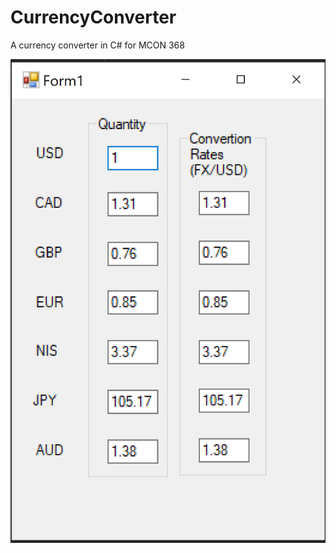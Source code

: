 # CurrencyConverter
A currency converter in C# for MCON 368

![Alt](Screenshots/project-screenshot.PNG)